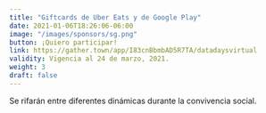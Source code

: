 ```yaml
---
title: "Giftcards de Uber Eats y de Google Play"
date: 2021-01-06T18:26:06-06:00
image: "/images/sponsors/sg.png"
button: ¡Quiero participar!
link: https://gather.town/app/I83cnBbmbAD5R7TA/datadaysvirtual
validity: Vigencia al 24 de marzo, 2021.
weight: 3
draft: false
---
```


Se rifarán entre diferentes dinámicas durante la convivencia social.